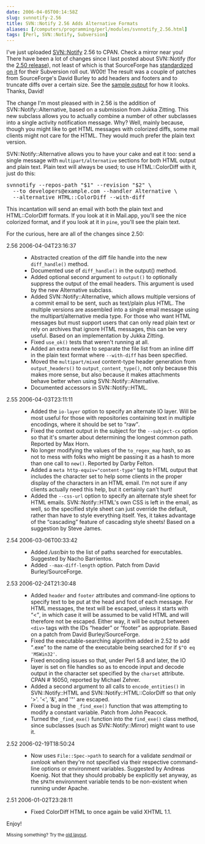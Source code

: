 ```yaml
--- 
date: 2006-04-05T00:14:58Z
slug: svnnotify-2.56
title: SVN::Notify 2.56 Adds Alternative Formats
aliases: [/computers/programming/perl/modules/svnnotify_2.56.html]
tags: [Perl, SVN::Notify, Subversion]
---
```


<p>I've just uploaded <a href="http://search.cpan.org/dist/SVN-Notify/" title="SVN::Notify on CPAN">SVN::Notify</a> 2.56 to CPAN. Check a mirror near you! There have been a lot of changes since I last posted about SVN::Notify (for the <a href="/computers/programming/perl/modules/svnnotify_2.50.html" title="SVN::Notify 2.50 Announcement">2.50 release</a>), not least of which is that SourceForge has <a href="http://sourceforge.net/docs/E09#svn_notify" title="SourceForge: Commit Notifications via Email (SVN::Notify)">standardized on it</a> for their Subversion roll out. W00t! The result was a couple of patches from SourceForge's David Burley to add headers and footers and to truncate diffs over a certain size. See the <a href="http://www.justatheory.com/computers/programming/perl/modules/svnnotify-2.56_colordiff_example.html" title="Example output from SVN::Notify 2.56">sample output</a> for how it looks. Thanks, David!</p>

<p>The change I'm most pleased with in 2.56 is the addition of SVN::Notify::Alternative, based on a submission from Jukka Zitting. This new subclass allows you to actually combine a number of other subclasses into a single activity notification message. Why? Well, mainly because, though you might like to get HTML messages with colorized diffs, some mail clients might not care for the HTML. They would much prefer the plain text version.</p>

<p>SVN::Notify::Alternative allows you to have your cake and eat it too: send a single message with <code>multipart/alternative</code> sections for both HTML output and plain text. Plain text will always be used; to use HTML::ColorDiff with it, just do this:</p>

<pre>
svnnotify --repos-path &quot;$1&quot; --revision &quot;$2&quot; \
  --to developers@example.com --handler Alternative \
  --alternative HTML::ColorDiff --with-diff
</pre>

<p>This incantation will send an email with both the plain text and HTML::ColorDiff formats. If you look at it in Mail.app, you'll see the nice colorized format, and if you look at it in <code>pine</code>, you'll see the plain text.</p>

<p>For the curious, here are all of the changes since 2.50:</p>

<dl>
  <dt>2.56  2006-04-04T23:16:37</dt>
  <dd>
    <ul>
      <li>Abstracted creation of the diff file handle into the new <code>diff_handle()</code>
        method.</li>
      <li>Documented use of <code>diff_handle()</code> in the output() method.</li>
      <li>Added optional second argument to <code>output()</code> to optionally suppress the
        output of the email headers. This argument is used by the new
        Alternative subclass.</li>
      <li>Added SVN::Notify::Alternative, which allows multiple versions of a
        commit email to be sent, such as text/plain plus HTML. The multiple
        versions are assembled into a single email message using the
        multipart/alternative media type. For those who want HTML messages but
        must support users that can only read plain text or rely on archives
        that ignore HTML messages, this can be very useful. Based on an
        implementation by Jukka Zitting.</li>
      <li>Fixed <code>use_ok()</code> tests that weren't running at all.</li>
      <li>Added an extra newline to separate the file list from an inline diff
        in the plain text format where <code>--with-diff</code> has been specified.</li>
      <li>Moved the <code>multipart/mixed</code> content-type header generation from
        <code>output_headers()</code> to <code>output_content_type()</code>, not only because this makes
        more sense, but also because it makes attachments behave better when
        using SVN::Notify::Alternative.</li>
      <li>Documented accessors in SVN::Notify::HTML.</li>
    </ul>
  </dd>

  <dt>2.55  2006-04-03T23:11:11</dt>
  <dd>
    <ul>
      <li>Added the <code>io-layer</code> option to specify an alternate IO layer. Will be
        most useful for those with repositories containing text in multiple
        encodings, where it should be set to <q>raw</q>.</li>
      <li>Fixed the context output in the subject for the <code>--subject-cx</code> option
        so that it's smarter about determining the longest common path.
        Reported by Max Horn.</li>
      <li>No longer modifying the values of the <code>to_regex_map</code> hash, so as not
        to mess with folks who might be passing it as a hash to more than one
        call to <code>new()</code>. Reported by Darby Felton.</li>
      <li>Added a <code>meta http-equiv=&quot;content-type&quot;</code> tag to HTML output that
        includes the character set to help some clients in the proper display
        of the characters in an HTML email. I'm not sure if any clients
        actually need this help, but it certainly can't hurt!</li>
      <li>Added the <code>--css-url</code> option to specify an alternate style sheet for
        HTML emails. SVN::Notify::HTML's own CSS is left in the email, as
        well, so the specified style sheet can just override the default,
        rather than have to style everything itself. Yes, it takes advantage
        of the <q>cascading</q> feature of cascading style sheets! Based on a
        suggestion by Steve James.</li>
    </ul>
  </dd>

  <dt>2.54  2006-03-06T00:33:42</dt>
  <dd>
    <ul>
      <li>Added <em>/usr/bin</em> to the list of paths searched for executables.
        Suggested by Nacho Barrientos.</li>
      <li>Added <code>--max-diff-length</code> option. Patch from David Burley/SourceForge.</li>
    </ul>
  </dd>

  <dt>2.53  2006-02-24T21:30:48</dt>
  <dd>
    <ul>
      <li>Added <code>header</code> and <code>footer</code> attributes and command-line options to
        specify text to be put at the head and foot of each message. For HTML
        messages, the text will be escaped, unless it starts with <q>&lt;</q>, in
        which case it will be assumed to be valid HTML and will therefore not
        be escaped. Either way, it will be output between <code>&lt;div&gt;</code> tags with the
        IDs <q>header</q> or <q>footer</q> as appropriate. Based on a patch from David
        Burley/SourceForge.</li>
      <li>Fixed the executable-searching algorithm added in 2.52 to add <q>.exe</q>
        to the name of the executable being searched for if <code>$^O eq &#x0027;MSWin32&#x0027;</code>.</li>
      <li>Fixed encoding issues so that, under Perl 5.8 and later, the IO layer
        is set on file handles so as to encode input and decode output in the
        character set specified by the <code>charset</code> attribute. CPAN # 16050,
        reported by Michael Zehrer.</li>
      <li>Added a second argument to all calls to <code>encode_entities()</code> in
        SVN::Notify::HTML and SVN::Notify::HTML::ColorDiff so that only &#x0027;&gt;&#x0027;.
        &#x0027;&lt;&#x0027;, &#x0027;&amp;&#x0027;, and &#x0027;&quot;&#x0027; are escaped.</li>
      <li>Fixed a bug in the <code>_find_exe()</code> function that was attempting to modify
        a constant variable. Patch from John Peacock.</li>
      <li>Turned the <code>_find_exe()</code> function into the <code>find_exe()</code> class method,
        since subclasses (such as SVN::Notify::Mirror) might want to use it.</li>
    </ul>
  </dd>

  <dt>2.52  2006-02-19T18:50:24</dt>
  <dd>
    <ul>
      <li>Now uses <code>File::Spec-&gt;path</code> to search for a validate <em>sendmail</em> or <em>svnlook</em>
        when they're not specified via their respective command-line options or
        environment variables. Suggested by Andreas Koenig. Not that they
        should probably be explicitly set anyway, as the <code>$PATH</code> environment
        variable tends to be non-existent when running under Apache.</li>
    </ul>
  </dd>

  <dt>2.51  2006-01-02T23:28:11</dt>
  <dd>
    <ul>
      <li>Fixed ColorDiff HTML to once again be valid XHTML 1.1.</li>
    </ul>
  </dd>
</dl>

<p>Enjoy!</p>

<p class="past"><small>Missing something? Try the <a rel="nofollow" href="http://past.justatheory.com/computers/programming/perl/modules/svnnotify_2.56.html">old layout</a>.</small></p>


